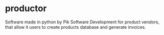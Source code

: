 # productor
Software made in python by Pik Software Development for product vendors, that allow it users to create products database and generate invoices.
